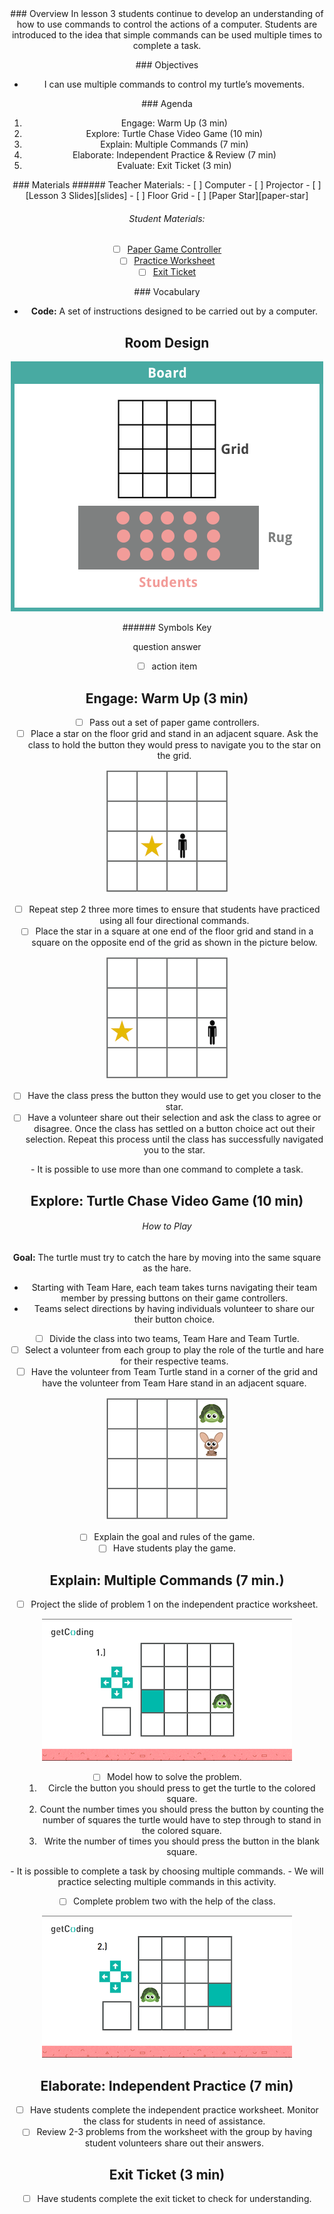 <header class='header' title='turtleMove Part II' subtitle='Lesson 3'/>


<notable>
<iconp src='/icons/activity.png'>### Overview</iconp>
In lesson 3 students continue to develop an understanding of how to use commands to control the actions of a computer. Students are introduced to the idea that simple commands can be used multiple times to complete a task.

<iconp src='/icons/objectives.png'>### Objectives</iconp>

- I can use multiple commands to control my turtle’s movements.

<iconp src='/icons/agenda.png'>### Agenda</iconp>

1. Engage: Warm Up (3 min)
1. Explore: Turtle Chase Video Game (10 min)
1. Explain: Multiple Commands (7 min)
1. Elaborate: Independent Practice & Review (7 min)
1. Evaluate: Exit Ticket (3 min)

<note>
<iconp src='/icons/materials.png'>### Materials</iconp>
###### Teacher Materials:
- [ ] Computer
- [ ] Projector
- [ ] [Lesson 3 Slides][slides]
- [ ] Floor Grid
- [ ] [Paper Star][paper-star]

###### Student Materials:

- [ ] [Paper Game Controller][game-controllers]
- [ ] [Practice Worksheet][ind-practice]
- [ ] [Exit Ticket][exit-ticket]

<iconp src='/icons/vocab.png'>### Vocabulary</iconp>

- **Code:** A set of instructions designed to be carried out by a computer.

</note>

<pagebreak/>

## Room Design

![room](./images/layout-rug-grid.png)

<note borderLeft='2px solid green' mt='2em'>
###### Symbols Key

<iconp ml='1.65em' type='question'>question</iconp>
<iconp ml='1.65em' type='answer'>answer</iconp>
- [ ] action item
</note>

<pagebreak/>


## Engage: Warm Up (3 min)

- [ ] Pass out a set of paper game controllers.
- [ ] Place a star on the floor grid and stand in an adjacent square. Ask the class to hold the button they would press to navigate you to the star on the grid.

![grid-one](./images/grid-one.png)

- [ ] Repeat step 2 three more times to ensure that students have practiced using all four directional commands.
- [ ] Place the star in a square at one end of the floor grid and stand in a square on the opposite end of the grid as shown in the picture below.

![grid-two](./images/grid-two.png)

- [ ] Have the class press the button they would use to get you closer to the star.
- [ ] Have a volunteer share out their selection and ask the class to agree or disagree. Once the class has settled on a button choice act out their selection. Repeat this process until the class has successfully navigated you to the star.

<note type='key' title='Key Points'>
- It is possible to use more than one command to complete a task.
</note>


## Explore: Turtle Chase Video Game (10 min)

###### How to Play
**Goal:** The turtle must try to catch the hare by moving into the same square as the hare.
- Starting with Team Hare, each team takes turns navigating their team member by pressing buttons on their game controllers.
- Teams select directions by having individuals volunteer to share our their button choice.

- [ ] Divide the class into two teams, Team Hare and Team Turtle.
- [ ] Select a volunteer from each group to play the role of the turtle and hare for their respective teams.
- [ ] Have the volunteer from Team Turtle stand in a corner of the grid and have the volunteer from Team Hare stand in an adjacent square.

![turtle-hare](./images/turtle-hare.png)

- [ ] Explain the goal and rules of the game.
- [ ] Have students play the game.

## Explain: Multiple Commands (7 min.)

- [ ] Project the slide of problem 1 on the independent practice worksheet.

![slide-three](./images/slide-three.png)

- [ ] Model how to solve the problem.
   1. Circle the button you should press to get the turtle to the colored square.
   1. Count the number times you should press the button by counting the number of squares the turtle would have to step through to stand in the colored square.
   1. Write the number of times you should press the button in the blank square.

<note type='key' title='Key Points'>
- It is possible to complete a task by choosing multiple commands.
- We will practice selecting multiple commands in this activity.
</note>

- [ ] Complete problem two with the help of the class.

![slide-four](./images/slide-four.png)

## Elaborate: Independent Practice (7 min)

- [ ] Have students complete the independent practice worksheet. Monitor the class for students in need of assistance.
- [ ] Review 2-3 problems from the worksheet with the group by having student volunteers share out their answers.

## Exit Ticket (3 min)

- [ ] Have students complete the exit ticket to check for understanding.

</notable>

[slides]: https://drive.google.com/open?id=1sEgDN-IjoNcAdUqGP7Vlm5bqLMkpUa1Agt_x6rCLoTU
[paper-star]: https://drive.google.com/open?id=0B48_2vIyABioelNBOFh0VHhWaEE
[game-controllers]: https://drive.google.com/open?id=0B48_2vIyABioRVJkODVORy1FNEk
[ind-practice]: https://drive.google.com/open?id=0B48_2vIyABioRlNJQjhjMlJSUU0
[exit-ticket]: https://drive.google.com/open?id=0B48_2vIyABioU0FPUVlXaXBQcU0
